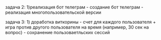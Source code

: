 задача 2:
    1)реализация бот телеграм
        - создание бот телеграм
        - реализация многопользовательской версии

задача 3:
    1) доработка виткорины
        - счет для каждого пользователя
        + игра против другого пользователя на время (например, 30 сек на вопрос)
        - сохранение пользоваетльских сессий
